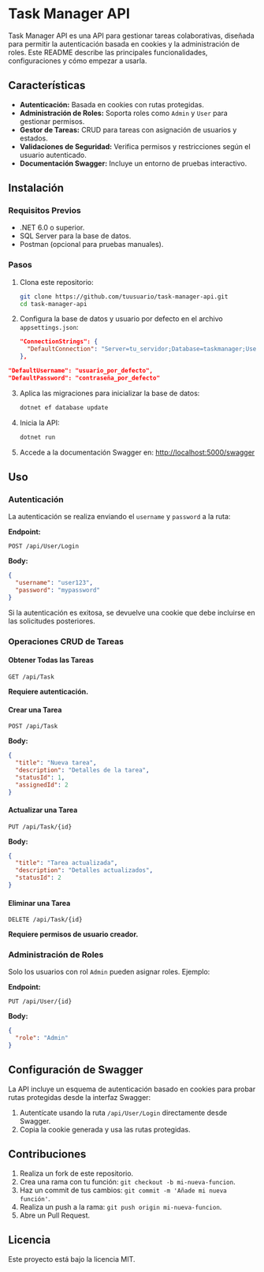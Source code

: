 # Task Manager API

Task Manager API es una API para gestionar tareas colaborativas, diseñada para permitir la autenticación basada en cookies y la administración de roles. Este README describe las principales funcionalidades, configuraciones y cómo empezar a usarla.

## Características

- **Autenticación:** Basada en cookies con rutas protegidas.
- **Administración de Roles:** Soporta roles como `Admin` y `User` para gestionar permisos.
- **Gestor de Tareas:** CRUD para tareas con asignación de usuarios y estados.
- **Validaciones de Seguridad:** Verifica permisos y restricciones según el usuario autenticado.
- **Documentación Swagger:** Incluye un entorno de pruebas interactivo.

## Instalación

### Requisitos Previos

- .NET 6.0 o superior.
- SQL Server para la base de datos.
- Postman (opcional para pruebas manuales).

### Pasos

1. Clona este repositorio:
   ```bash
   git clone https://github.com/tuusuario/task-manager-api.git
   cd task-manager-api
   ```

2. Configura la base de datos y usuario por defecto en el archivo `appsettings.json`:
   ```json
   "ConnectionStrings": {
     "DefaultConnection": "Server=tu_servidor;Database=taskmanager;User Id=tu_usuario;Password=tu_password;"
   },
   ```
  ```json
  "DefaultUsername": "usuario_por_defecto",
  "DefaultPassword": "contraseña_por_defecto" 
   ```

3. Aplica las migraciones para inicializar la base de datos:
   ```bash
   dotnet ef database update
   ```

4. Inicia la API:
   ```bash
   dotnet run
   ```

5. Accede a la documentación Swagger en:
   [http://localhost:5000/swagger](http://localhost:5000/swagger)

## Uso

### Autenticación
La autenticación se realiza enviando el `username` y `password` a la ruta:

**Endpoint:**
```http
POST /api/User/Login
```
**Body:**
```json
{
  "username": "user123",
  "password": "mypassword"
}
```

Si la autenticación es exitosa, se devuelve una cookie que debe incluirse en las solicitudes posteriores.

### Operaciones CRUD de Tareas

#### Obtener Todas las Tareas
```http
GET /api/Task
```
**Requiere autenticación.**

#### Crear una Tarea
```http
POST /api/Task
```
**Body:**
```json
{
  "title": "Nueva tarea",
  "description": "Detalles de la tarea",
  "statusId": 1,
  "assignedId": 2
}
```

#### Actualizar una Tarea
```http
PUT /api/Task/{id}
```
**Body:**
```json
{
  "title": "Tarea actualizada",
  "description": "Detalles actualizados",
  "statusId": 2
}
```

#### Eliminar una Tarea
```http
DELETE /api/Task/{id}
```
**Requiere permisos de usuario creador.**

### Administración de Roles
Solo los usuarios con rol `Admin` pueden asignar roles. Ejemplo:

**Endpoint:**
```http
PUT /api/User/{id}
```
**Body:**
```json
{
  "role": "Admin"
}
```

## Configuración de Swagger

La API incluye un esquema de autenticación basado en cookies para probar rutas protegidas desde la interfaz Swagger:

1. Autentícate usando la ruta `/api/User/Login` directamente desde Swagger.
2. Copia la cookie generada y usa las rutas protegidas.

## Contribuciones

1. Realiza un fork de este repositorio.
2. Crea una rama con tu función: `git checkout -b mi-nueva-funcion`.
3. Haz un commit de tus cambios: `git commit -m 'Añade mi nueva función'`.
4. Realiza un push a la rama: `git push origin mi-nueva-funcion`.
5. Abre un Pull Request.

## Licencia

Este proyecto está bajo la licencia MIT. 

